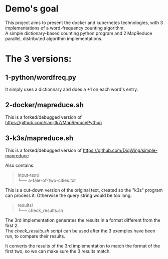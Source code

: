 # Demo's goal

This project aims to present the docker and kubernetes technologies, with 3 implementations of
a word-frequency counting algorithm.  
A simple dictionary-based counting python program and 2 MapReduce parallel, distributed algorithm implementations.

# The 3 versions:

## 1-python/wordfreq.py  

It simply uses a dictionnary and does a +1 on each word's entry.


## 2-docker/mapreduce.sh  
This is a forked/debugged version of https://github.com/sanjitk7/MapReducePython


## 3-k3s/mapreduce.sh  
This is a forked/debugged version of https://github.com/DigWing/simple-mapreduce


Also contains:
>  input-text/  
>  └── a-tale-of-two-cities.txt  

This is a cut-down  version of the original text, created so the "k3s" program
can process it. Otherwise the query string would be too long.



>  results/  
>  └── check_results.sh  

The 3rd implementation generates the results in a format different from the first 2.  
The *check_results.sh* script can be used after the 3 exemples have been run, to compare their results.  

It converts the results of the 3rd implementation to match the format of
the first two, so we can make sure the 3 results match.

